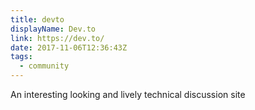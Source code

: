 ```yaml
---
title: devto
displayName: Dev.to
link: https://dev.to/
date: 2017-11-06T12:36:43Z
tags:
  - community
---
```


An interesting looking and lively technical discussion site
